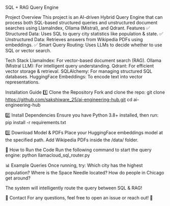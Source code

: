 SQL + RAG Query Engine

Project Overview
This project is an AI-driven Hybrid Query Engine that can process both SQL-based structured queries and unstructured document searches using LlamaIndex, Ollama (Mistral), and Qdrant.
Features
✅ Structured Data: Uses SQL to query city statistics like population & state.
✅ Unstructured Data: Retrieves answers from Wikipedia PDFs using embeddings.
✅ Smart Query Routing: Uses LLMs to decide whether to use SQL or vector search.

 Tech Stack
LlamaIndex: For vector-based document search (RAG).
Ollama (Mistral LLM): For intelligent query understanding.
Qdrant: For efficient vector storage & retrieval.
SQLAlchemy: For managing structured SQL databases.
HuggingFace Embeddings: To encode text into vector representations.

Installation Guide
1️⃣ Clone the Repository
Fork and clone the repo:
git clone https://github.com/sakshiware_25/ai-engineering-hub.git
 cd ai-engineering-hub

2️⃣ Install Dependencies
Ensure you have Python 3.8+ installed, then run:
pip install -r requirements.txt

3️⃣ Download Model & PDFs
Place your HuggingFace embeddings model at the specified path.
Add Wikipedia PDFs inside the /data/ folder.

🚀 How to Run the Code
Run the following command to start the query engine:
python llamacloud_sql_router.py


📊 Example Queries
Once running, try:
Which city has the highest population?
Where is the Space Needle located?
How do people in Chicago get around?

The system will intelligently route the query between SQL & RAG!


📩 Contact
For any questions, feel free to open an issue or reach out! 🚀
